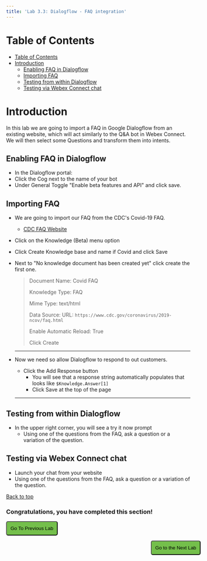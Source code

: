 ```yaml
---
title: 'Lab 3.3: Dialogflow - FAQ integration'
---
```


# Table of Contents
- [Table of Contents](#table-of-contents)
- [Introduction](#introduction)
  - [Enabling FAQ in Dialogflow](#enabling-faq-in-dialogflow)
  - [Importing FAQ](#importing-faq)
  - [Testing from within Dialogflow](#testing-from-within-dialogflow)
  - [Testing via Webex Connect chat](#testing-via-webex-connect-chat)


# Introduction
In this lab we are going to import a FAQ in Google Dialogflow from an existing website, which will act similarly to the Q&A bot in Webex Connect.  We will then select some Questions and transform them into intents.

## Enabling FAQ in Dialogflow
- In the Dialogflow portal:
- Click the Cog next to the name of your bot
- Under General Toggle "Enable beta features and API" and click save.


## Importing FAQ
- We are going to import our FAQ from the CDC's Covid-19 FAQ.
  - [CDC FAQ Website](https://www.cdc.gov/coronavirus/2019-ncov/faq.html)
  

- Click on the Knowledge (Beta) menu option
- Click Create Knowledge base and name if Covid and click Save
- Next to "No knowledge document has been created yet" click create the first one.
    > Document Name: Covid FAQ
    >
    > Knowledge Type: FAQ
    >
    > Mime Type: text/html
    >
    > Data Source: URL: `https://www.cdc.gov/coronavirus/2019-ncov/faq.html`
    >
    > Enable Automatic Reload: True
    >
    > Click Create

    ---
- Now we need so allow Dialogflow to respond to out customers.
  - Click the Add Response button
    - You will see that a response string automatically populates that looks like `$Knowledge.Answer[1]`
    - Click Save at the top of the page
  --- 
  
## Testing from within Dialogflow
- In the upper right corner, you will see a try it now prompt
  - Using one of the questions from the FAQ, ask a question or a variation of the question.


## Testing via Webex Connect chat
- Launch your chat from your website
- Using one of the questions from the FAQ, ask a question or a variation of the question.




[Back to top](#table-of-contents)


### Congratulations, you have completed this section! 

<script>
function mainPage() {window.location.href = "https://ciscolivelabs.github.io/wxcclabguides/LTRCCT-3001/5.2_CCAIFlowConfig.html";}
function nextLab() 
 {
 window.location.href = "https://ciscolivelabs.github.io/wxcclabguides/LTRCCT-3001/7_CCAI_Advanced.html";
 }
</script>

<div id="button-row">
<button onclick="mainPage()" style="
  border-radius: 5px;
  background-color: rgb(116,191,75);
  padding: 10px;">Go To Previous Lab</button>

<button onclick="nextLab()" style="
  position: absolute;
  right: 200px;
  border-radius: 5px;
  background-color: rgb(116,191,75);
  padding: 10px;">Go to the Next Lab</button>

</div>